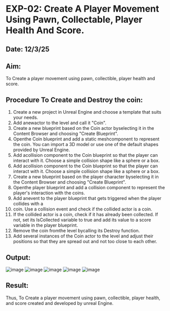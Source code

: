 # EXP-02: Create A Player Movement Using Pawn, Collectable, Player Health And Score.
## Date: 12/3/25
## Aim:
To Create a player movement using pawn, collectible, player health and score.

## Procedure To Create and Destroy the coin:
1. Create a new project in Unreal Engine and choose a template that suits your needs.
2. Add anewactor to the level and call it "Coin".
3. Create a new blueprint based on the Coin actor byselecting it in the Content Browser and
choosing "Create Blueprint".
4. Openthe Coin blueprint and add a static meshcomponent to represent the coin. You can
import a 3D model or use one of the default shapes provided by Unreal Engine.
5. Add acollision component to the Coin blueprint so that the player can interact with it.
Choose a simple collision shape like a sphere or a box.
6. Add acollision component to the Coin blueprint so that the player can interact with it.
Choose a simple collision shape like a sphere or a box.
7. Create a new blueprint based on the player character byselecting it in the Content
Browser and choosing "Create Blueprint".
8. Openthe player blueprint and add a collision component to represent the player's
interaction with the coins.
9. Add anevent to the player blueprint that gets triggered when the player collides with a
10. coin. Use a collision event and check if the collided actor is a coin.
11. If the collided actor is a coin, check if it has already been collected. If not, set its
IsCollected variable to true and add its value to a score variable in the player blueprint.
12. Remove the coin fromthe level bycalling its Destroy function.
13. Add several instances of the Coin actor to the level and adjust their positions so that they
are spread out and not too close to each other.

## Output:
![image](https://github.com/user-attachments/assets/f45ac9ae-9731-4e9b-845f-77f830992a73)
![image](https://github.com/user-attachments/assets/e1456301-493b-444f-8bbb-5fd18ed2819a)
![image](https://github.com/user-attachments/assets/27512ce9-9f7c-4ada-939b-ff5208958b77)
![image](https://github.com/user-attachments/assets/aefd2345-fd3a-42b5-b70f-7be4c90a3d60)
![image](https://github.com/user-attachments/assets/2728f648-f624-4ca1-8960-55cd5ae3bf61)
## Result:
Thus, To Create a player movement using pawn, collectible, player health, and score created and developed by unreal Engine.
